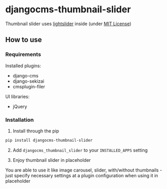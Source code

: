 # djangocms-thumbnail-slider

Thumbnail slider uses [lightslider](https://github.com/sachinchoolur/lightslider) inside (under [MIT License](https://github.com/sachinchoolur/lightslider/blob/master/README.md#mit--sachin))

## How to use

### Requirements

Installed plugins:

* django-cms
* django-sekizai
* cmsplugin-filer

UI libraries:

* jQuery

### Installation

1. Install through the pip

```bash
pip install djangocms-thumbnail-slider
```

2. Add `djangocms_thumbnail_slider` to your `INSTALLED_APPS` setting

3. Enjoy thumbnail slider in placeholder

You are able to use it like image carousel, slider, with/without thumbnails - just specify necessary settings at a plugin configuration when using it in placeholder 
